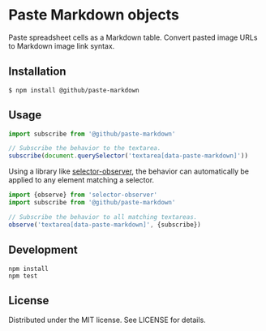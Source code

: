 # Paste Markdown objects

Paste spreadsheet cells as a Markdown table. Convert pasted image URLs to
Markdown image link syntax.

## Installation

```
$ npm install @github/paste-markdown
```

## Usage

```js
import subscribe from '@github/paste-markdown'

// Subscribe the behavior to the textarea.
subscribe(document.querySelector('textarea[data-paste-markdown]'))
```

Using a library like [selector-observer][so], the behavior can automatically
be applied to any element matching a selector.

[so]: https://github.com/josh/selector-observer

```js
import {observe} from 'selector-observer'
import subscribe from '@github/paste-markdown'

// Subscribe the behavior to all matching textareas.
observe('textarea[data-paste-markdown]', {subscribe})
```

## Development

```
npm install
npm test
```

## License

Distributed under the MIT license. See LICENSE for details.
